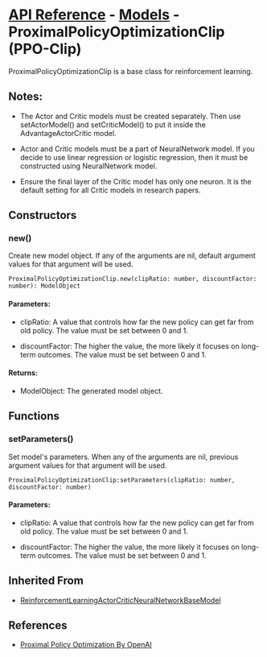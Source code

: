 # [API Reference](../../API.md) - [Models](../Models.md) - ProximalPolicyOptimizationClip (PPO-Clip)

ProximalPolicyOptimizationClip is a base class for reinforcement learning.

## Notes:

* The Actor and Critic models must be created separately. Then use setActorModel() and setCriticModel() to put it inside the AdvantageActorCritic model.

* Actor and Critic models must be a part of NeuralNetwork model. If you decide to use linear regression or logistic regression, then it must be constructed using NeuralNetwork model. 

* Ensure the final layer of the Critic model has only one neuron. It is the default setting for all Critic models in research papers.

## Constructors

### new()

Create new model object. If any of the arguments are nil, default argument values for that argument will be used.

```
ProximalPolicyOptimizationClip.new(clipRatio: number, discountFactor: number): ModelObject
```

#### Parameters:

* clipRatio: A value that controls how far the new policy can get far from old policy. The value must be set between 0 and 1.

* discountFactor: The higher the value, the more likely it focuses on long-term outcomes. The value must be set between 0 and 1.

#### Returns:

* ModelObject: The generated model object.

## Functions

### setParameters()

Set model's parameters. When any of the arguments are nil, previous argument values for that argument will be used.

```
ProximalPolicyOptimizationClip:setParameters(clipRatio: number, discountFactor: number)
```

#### Parameters:

* clipRatio: A value that controls how far the new policy can get far from old policy. The value must be set between 0 and 1.

* discountFactor: The higher the value, the more likely it focuses on long-term outcomes. The value must be set between 0 and 1.

## Inherited From

* [ReinforcementLearningActorCriticNeuralNetworkBaseModel](ReinforcementLearningActorCriticNeuralNetworkBaseModel.md)

## References

* [Proximal Policy Optimization By OpenAI](https://spinningup.openai.com/en/latest/algorithms/ppo.html)
